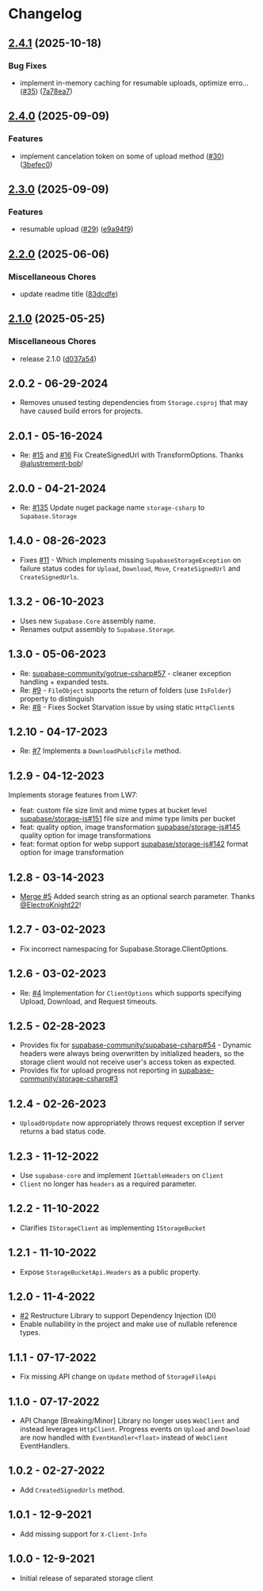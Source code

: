 # Changelog

## [2.4.1](https://github.com/supabase-community/storage-csharp/compare/v2.4.0...v2.4.1) (2025-10-18)


### Bug Fixes

* implement in-memory caching for resumable uploads, optimize erro… ([#35](https://github.com/supabase-community/storage-csharp/issues/35)) ([7a78ea7](https://github.com/supabase-community/storage-csharp/commit/7a78ea759024832e28a538e0d8eb195b5eee7226))

## [2.4.0](https://github.com/supabase-community/storage-csharp/compare/v2.3.0...v2.4.0) (2025-09-09)


### Features

* implement cancelation token on some of upload method ([#30](https://github.com/supabase-community/storage-csharp/issues/30)) ([3befec0](https://github.com/supabase-community/storage-csharp/commit/3befec0181de15459fa427e32bebc4b92d82c161))

## [2.3.0](https://github.com/supabase-community/storage-csharp/compare/v2.2.0...v2.3.0) (2025-09-09)


### Features

* resumable upload ([#29](https://github.com/supabase-community/storage-csharp/issues/29)) ([e9a94f9](https://github.com/supabase-community/storage-csharp/commit/e9a94f98e9d18b9c9448e77537f974e4c56e3134))

## [2.2.0](https://github.com/supabase-community/storage-csharp/compare/v2.1.0...v2.2.0) (2025-06-06)


### Miscellaneous Chores

* update readme title ([83dcdfe](https://github.com/supabase-community/storage-csharp/commit/83dcdfe6c3f153b63b1c493cfaf1d53b3ae9f737))

## [2.1.0](https://github.com/supabase-community/storage-csharp/compare/v2.0.2...v2.1.0) (2025-05-25)


### Miscellaneous Chores

* release 2.1.0 ([d037a54](https://github.com/supabase-community/storage-csharp/commit/d037a54a55dae8f4d7f13d57bcfb0d6c166472a9))

## 2.0.2 - 06-29-2024

- Removes unused testing dependencies from `Storage.csproj` that may have caused build errors for projects.

## 2.0.1 - 05-16-2024

- Re: [#15](https://github.com/supabase-community/storage-csharp/issues/15)
  and [#16](https://github.com/supabase-community/storage-csharp/pull/16)
  Fix CreateSignedUrl with TransformOptions. Thanks [@alustrement-bob](https://github.com/alustrement-bob)!

## 2.0.0 - 04-21-2024

- Re: [#135](https://github.com/supabase-community/supabase-csharp/issues/135) Update nuget package
  name `storage-csharp` to `Supabase.Storage`

## 1.4.0 - 08-26-2023

- Fixes [#11](https://github.com/supabase-community/storage-csharp/issues/11) - Which implements
  missing `SupabaseStorageException` on failure status codes for `Upload`, `Download`, `Move`, `CreateSignedUrl`
  and `CreateSignedUrls`.

## 1.3.2 - 06-10-2023

- Uses new `Supabase.Core` assembly name.
- Renames output assembly to `Supabase.Storage`.

## 1.3.0 - 05-06-2023

- Re: [supabase-community/gotrue-csharp#57](https://github.com/supabase-community/gotrue-csharp/pull/57) - cleaner
  exception handling + expanded tests.
- Re: [#9](https://github.com/supabase-community/storage-csharp/issues/9) - `FileObject` supports the return of
  folders (use `IsFolder`) property to distinguish
- Re: [#8](https://github.com/supabase-community/storage-csharp/issues/8) - Fixes Socket Starvation issue by using
  static `HttpClient`s

## 1.2.10 - 04-17-2023

- Re: [#7](https://github.com/supabase-community/storage-csharp/issues/7) Implements a `DownloadPublicFile` method.

## 1.2.9 - 04-12-2023

Implements storage features from LW7:

- feat: custom file size limit and mime types at bucket
  level [supabase/storage-js#151](https://github.com/supabase/storage-js/pull/151) file size and mime type limits per
  bucket
- feat: quality option, image transformation [supabase/storage-js#145](https://github.com/supabase/storage-js/pull/152)
  quality option for image transformations
- feat: format option for webp support [supabase/storage-js#142](https://github.com/supabase/storage-js/pull/142) format
  option for image transformation

## 1.2.8 - 03-14-2023

- [Merge #5](https://github.com/supabase-community/storage-csharp/pull/5) Added search string as an optional search
  parameter. Thanks [@ElectroKnight22](https://github.com/ElectroKnight22)!

## 1.2.7 - 03-02-2023

- Fix incorrect namespacing for Supabase.Storage.ClientOptions.

## 1.2.6 - 03-02-2023

- Re: [#4](https://github.com/supabase-community/storage-csharp/issues/4) Implementation for `ClientOptions` which
  supports specifying Upload, Download, and Request timeouts.

## 1.2.5 - 02-28-2023

- Provides fix
  for [supabase-community/supabase-csharp#54](https://github.com/supabase-community/supabase-csharp/issues/54) - Dynamic
  headers were always being overwritten by initialized headers, so the storage client would not receive user's access
  token as expected.
- Provides fix for upload progress not reporting
  in [supabase-community/storage-csharp#3](https://github.com/supabase-community/storage-csharp/issues/3)

## 1.2.4 - 02-26-2023

- `UploadOrUpdate` now appropriately throws request exception if server returns a bad status code.

## 1.2.3 - 11-12-2022

- Use `supabase-core` and implement `IGettableHeaders` on `Client`
- `Client` no longer has `headers` as a required parameter.

## 1.2.2 - 11-10-2022

- Clarifies `IStorageClient` as implementing `IStorageBucket`

## 1.2.1 - 11-10-2022

- Expose `StorageBucketApi.Headers` as a public property.

## 1.2.0 - 11-4-2022

- [#2](https://github.com/supabase-community/storage-csharp/issues/2) Restructure Library to support Dependency
  Injection (DI)
- Enable nullability in the project and make use of nullable reference types.

## 1.1.1 - 07-17-2022

- Fix missing API change on `Update` method of `StorageFileApi`

## 1.1.0 - 07-17-2022

- API Change [Breaking/Minor] Library no longer uses `WebClient` and instead leverages `HttpClient`. Progress events
  on `Upload` and `Download` are now handled with `EventHandler<float>` instead of `WebClient` EventHandlers.

## 1.0.2 - 02-27-2022

- Add `CreatedSignedUrls` method.

## 1.0.1 - 12-9-2021

- Add missing support for `X-Client-Info`

## 1.0.0 - 12-9-2021

- Initial release of separated storage client
